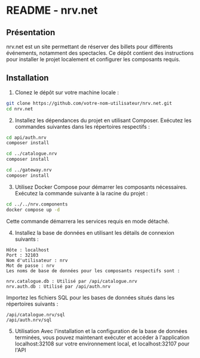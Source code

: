# README - nrv.net

## Présentation

nrv.net est un site permettant de réserver des billets pour différents événements, notamment des spectacles. Ce dépôt contient des instructions pour installer le projet localement et configurer les composants requis.

## Installation

1. Clonez le dépôt sur votre machine locale :

```bash
git clone https://github.com/votre-nom-utilisateur/nrv.net.git
cd nrv.net
```

2. Installez les dépendances du projet en utilisant Composer. Exécutez les commandes suivantes dans les répertoires respectifs :

```bash
cd api/auth.nrv
composer install
```
```bash
cd ../catalogue.nrv
composer install
```
```bash
cd ../gateway.nrv
composer install
```
3. Utilisez Docker Compose pour démarrer les composants nécessaires. Exécutez la commande suivante à la racine du projet :

```bash
cd ../../nrv.components
docker compose up -d
```
Cette commande démarrera les services requis en mode détaché.

4. Installez la base de données en utilisant les détails de connexion suivants :

```
Hôte : localhost
Port : 32103
Nom d'utilisateur : nrv
Mot de passe : nrv
Les noms de base de données pour les composants respectifs sont :

nrv.catalogue.db : Utilisé par /api/catalogue.nrv
nrv.auth.db : Utilisé par /api/auth.nrv
```
Importez les fichiers SQL pour les bases de données situés dans les répertoires suivants :
```
/api/catalogue.nrv/sql
/api/auth.nrv/sql
```
5. Utilisation
Avec l'installation et la configuration de la base de données terminées, vous pouvez maintenant exécuter et accéder à l'application localhost:32108 sur votre environnement local, et localhost:32107 pour l'API
